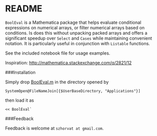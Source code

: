 # README #

`BoolEval` is a Mathematica package that helps evaluate conditional expressions on numerical arrays, or filter numerical arrays based on conditions.  Is does this without unpacking packed arrays and offers a significant speedup over `Select` and `Cases` while maintaining convenient notation.  It is particularly useful in conjunction with `Listable` functions.

See the included notebook file for usage examples.

Inspiration: http://mathematica.stackexchange.com/q/2821/12

###Installation

Simply drop [BoolEval.m](https://bitbucket.org/szhorvat/booleval/raw/32f0c87fc507d99980d5ed36c8d8cc2fd1dce4fa/BoolEval.m) in the directory opened by 

    SystemOpen@FileNameJoin[{$UserBaseDirectory, "Applications"}]

then load it as

    << BoolEval`

###Feedback

Feedback is welcome at `szhorvat at gmail.com`.
